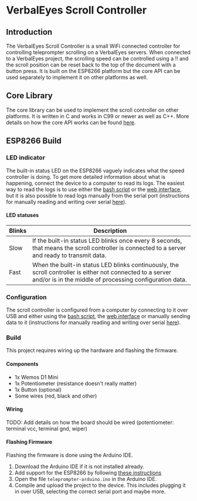 # VerbalEyes Scroll Controller

## Introduction
The VerbalEyes Scroll Controller is a small WiFi connected controller for controlling teleprompter scrolling on a VerbalEyes servers.
When connected to a VerbalEyes project, the scrolling speed can be controlled using a !! and the scroll position can be reset back to the top of the document with a button press.
It is built on the ESP8266 platform but the core API can be used separately to implement it on other platforms as well.



## Core Library
The core library can be used to implement the scroll controller on other platforms.
It is written in C and works in C99 or newer as well as C++.
More details on how the core API works can be found [here](./src/README.md).



## ESP8266 Build
<!-- The built-in implementation has only been tested to work on the ESP8266. -->
<!-- It is an Arduino project with -->
<!-- This is an implementation of the library that works on the ESP8266. -->

### LED indicator
The built-in status LED on the ESP8266 vaguely indicates what the speed controller is doing.
To get more detailed information about what is happening, connect the device to a computer to read its logs.
The easiest way to read the logs is to use either the [bash script](./tools/configure_bash) or the [web interface](./tools/configure_web), but it is also possible to read logs manually from the serial port (instructions for manually reading and writing over serial [here](./tools/configure_bash/README.md#manual-configuration)).

#### LED statuses

| Blinks | Description |
| --- | -
| Slow | If the built-in status LED blinks once every 8 seconds, that means the scroll controller is connected to a server and ready to transmit data.
| Fast | When the built-in status LED blinks continuously, the scroll controller is either not connected to a server and/or is in the middle of processing configuration data.

### Configuration
The scroll controller is configured from a computer by connecting to it over USB and either using the [bash script](./tools/configure_bash), the [web interface](./tools/configure_web) or manually sending data to it (instructions for manually reading and writing over serial [here](./tools/configure_bash/README.md#manual-configuration)).

### Build
This project requires wiring up the hardware and flashing the firmware.

#### Components
* 1x Wemos D1 Mini
* 1x Potentiometer (resistance doesn't really matter)
* 1x Button (optional)
* Some wires (red, black and other)

#### Wiring
TODO: Add details on how the board should be wired (potentiometer: terminal vcc, terminal gnd, wiper)

#### Flashing Firmware
Flashing the firmware is done using the Arduino IDE.
1. Download the Arduino IDE if it is not installed already.
2. Add support for the ESP8266 by following [these instructions](https://arduino-esp8266.readthedocs.io/en/latest/installing.html#using-git-version)
3. Open the file `teleprompter-arduino.ino` in the Arduino IDE.
4. Compile and upload the project to the device.
This includes plugging it in over USB, selecting the correct serial port and maybe more.
